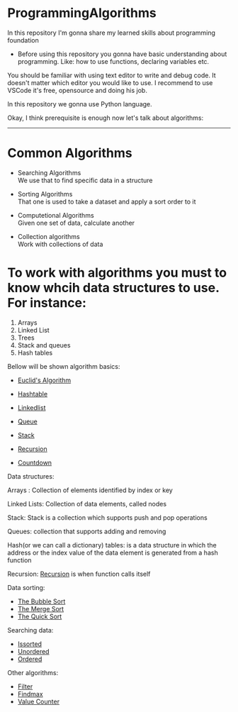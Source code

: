 # ProgrammingAlgorithms
In this repository I'm gonna share my learned skills about programming foundation 

* Before using this repository you gonna have basic understanding about programming. Like: how to use functions, declaring variables etc.

You should be familiar with using text editor to write and debug code. It doesn't matter which editor you would like to use.
I recommend to use VSCode it's free, opensource and doing his job.

In this repository we gonna use  Python language.

Okay, I think prerequisite is enough now let's talk about algorithms:

---

# Common Algorithms

* Searching Algorithms <br>
We use that to find specific data in a structure
 
* Sorting Algorithms <br>
That one is used to take a dataset and apply a sort order to it

* Computetional Algorithms <br>
Given one set of data, calculate another

* Collection algorithms <br>
Work with collections of data 

# To work with algorithms you must to know whcih data structures to use. For instance:
1. Arrays
2. Linked List
3. Trees
4. Stack and queues
5. Hash tables

Bellow will be shown algorithm basics:

* [Euclid's Algorithm](gcd.py)

* [Hashtable](hashtable.py)

* [Linkedlist](linklist.py)

* [Queue](queue.py)

* [Stack](stacl.py)

* [Recursion](recursion.py)

* [Countdown](cuountdown.py)







Data structures: <br>

Arrays : Collection of elements identified by index or key <br>

Linked Lists: Collection of data elements, called nodes <br>

Stack: Stack is a collection which supports push and pop operations <br>

Queues: collection that supports adding and removing <br>

Hash(or we can call a dictionary) tables: is a data structure in which the address or the index value of the data element is generated from a hash function <br>

Recursion:  [Recursion](recursion.py) is when function calls itself <br>





Data sorting: <br>
* [The Bubble Sort](bubblesort.py)
* [The Merge Sort](mergesort.py)
* [The Quick Sort](quicksort.py)

Searching data: <br>

* [Issorted](issorted.py)
* [Unordered](unordered.py)
* [Ordered](ordered.py)

Other algorithms: <br>
* [Filter](Filter.py)
* [Findmax](findmax.py)
* [Value Counter](ValueCounter.py)
